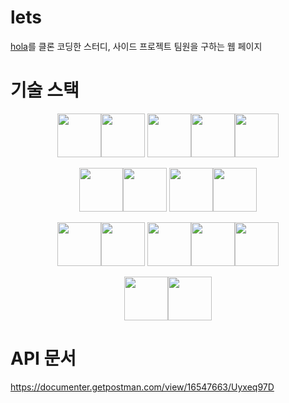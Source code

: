 # lets

[hola](https://holaworld.io/)를 클론 코딩한 스터디, 사이드 프로젝트 팀원을 구하는 웹 페이지

# 기술 스택

<div align=center>
<img src="https://user-images.githubusercontent.com/60775067/173762962-61cb37e1-68e9-44e1-9bc4-71c8da670ff1.png" width="70" height="70" style="max-width=100%; background=red;"/><img src="https://user-images.githubusercontent.com/60775067/173801025-561086cc-08cb-4e85-8993-818748eedbd5.png" width="70" height="70" style="max-width=100%;"/>
<img src="https://user-images.githubusercontent.com/60775067/173809091-db86a20e-d856-4ce5-9133-a295a216033d.png" width="70" height="70" style="max-width=100%;"/><img src="https://user-images.githubusercontent.com/60775067/173807098-f4a524a0-993f-4181-b91f-8cd3b6d6e42f.png" width="70" height="70" style="max-width=100%;"/><img src="https://user-images.githubusercontent.com/60775067/173807373-ea209d45-c804-4441-87ed-bfc91e8a2f83.png" width="70" height="70" style="max-width=100%;"/>

<img src="https://user-images.githubusercontent.com/60775067/173817974-50884031-af29-4d49-b7d9-266cbf323370.png" width="70" height="70" style="max-width:100%;"/><img src="https://user-images.githubusercontent.com/60775067/173801168-33d3bc99-3eaa-4615-8305-3e313b909dfc.png" width="70" height="70" style="max-width:100%;"/>
<img src="https://user-images.githubusercontent.com/60775067/173801312-46f8a8b9-34a4-4e60-947d-4a6b2cf2cdda.png" width="70" height="70" style="max-width:100%;"/><img src="https://user-images.githubusercontent.com/60775067/173805969-e524d06e-9ec2-43c4-a3dd-d182d2ea22d7.png" width="70" height="70" style="max-width:100%;"/>

<img src="https://user-images.githubusercontent.com/60775067/173801440-48e991a9-85d1-4c50-bb14-d87c7f0bf40e.png" width="70" height="70" style="max-width:100%;"/><img src="https://user-images.githubusercontent.com/60775067/173804395-5f68600f-8d87-4004-841a-febf982e3e9d.png" width="70" height="70" style="max-width:100%;"  style="max-width:100%;"/>
<img src="https://user-images.githubusercontent.com/60775067/173801646-a29bd6ef-18f1-483d-b375-09a59df781b4.png" width="70" height="70" style="max-width:100%;"/><img src="https://user-images.githubusercontent.com/60775067/173801990-ba5a2b8c-1e4e-4a0b-a57b-be71e5edbefe.png" width="70" height="70" style="max-width:100%;"/><img src="https://user-images.githubusercontent.com/60775067/173804185-6d0c537e-7ce6-40a8-b2c2-047d82f0b5c4.png" width="70" height="70" style="max-width:100%;"/><br>

<img src="https://user-images.githubusercontent.com/60775067/173806140-3b9bf18a-8826-415d-8622-05391a815822.png" width="70" height="70" style="max-width:100%;"/><img src="https://user-images.githubusercontent.com/60775067/173806273-9791dcab-e83b-4e36-ad78-1b8ae0d33284.png" width="70" height="70" style="max-width:100%;"/>

</div>

# API 문서

https://documenter.getpostman.com/view/16547663/Uyxeq97D

